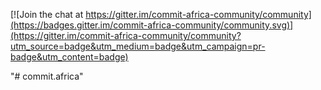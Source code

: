 
[![Join the chat at https://gitter.im/commit-africa-community/community](https://badges.gitter.im/commit-africa-community/community.svg)](https://gitter.im/commit-africa-community/community?utm_source=badge&utm_medium=badge&utm_campaign=pr-badge&utm_content=badge)

"# commit.africa" 
